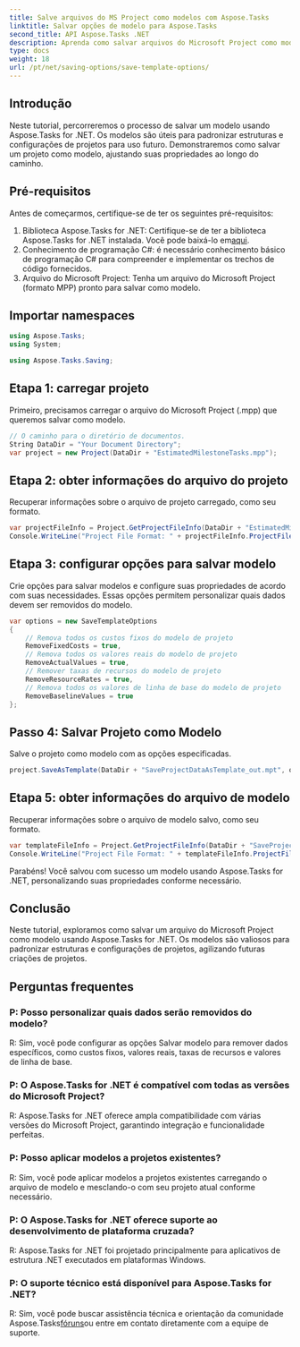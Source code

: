 ```yaml
---
title: Salve arquivos do MS Project como modelos com Aspose.Tasks
linktitle: Salvar opções de modelo para Aspose.Tasks
second_title: API Aspose.Tasks .NET
description: Aprenda como salvar arquivos do Microsoft Project como modelos usando Aspose.Tasks for .NET. Personalize as configurações do modelo para simplificar o gerenciamento de projetos.
type: docs
weight: 18
url: /pt/net/saving-options/save-template-options/
---
```

## Introdução
Neste tutorial, percorreremos o processo de salvar um modelo usando Aspose.Tasks for .NET. Os modelos são úteis para padronizar estruturas e configurações de projetos para uso futuro. Demonstraremos como salvar um projeto como modelo, ajustando suas propriedades ao longo do caminho.
## Pré-requisitos
Antes de começarmos, certifique-se de ter os seguintes pré-requisitos:
1.  Biblioteca Aspose.Tasks for .NET: Certifique-se de ter a biblioteca Aspose.Tasks for .NET instalada. Você pode baixá-lo em[aqui](https://releases.aspose.com/tasks/net/).
2. Conhecimento de programação C#: é necessário conhecimento básico de programação C# para compreender e implementar os trechos de código fornecidos.
3. Arquivo do Microsoft Project: Tenha um arquivo do Microsoft Project (formato MPP) pronto para salvar como modelo.

## Importar namespaces
```csharp
using Aspose.Tasks;
using System;

using Aspose.Tasks.Saving;
```
## Etapa 1: carregar projeto
Primeiro, precisamos carregar o arquivo do Microsoft Project (.mpp) que queremos salvar como modelo.
```csharp
// O caminho para o diretório de documentos.
String DataDir = "Your Document Directory";
var project = new Project(DataDir + "EstimatedMilestoneTasks.mpp");
```
## Etapa 2: obter informações do arquivo do projeto
Recuperar informações sobre o arquivo de projeto carregado, como seu formato.
```csharp
var projectFileInfo = Project.GetProjectFileInfo(DataDir + "EstimatedMilestoneTasks.mpp");
Console.WriteLine("Project File Format: " + projectFileInfo.ProjectFileFormat);
```
## Etapa 3: configurar opções para salvar modelo
Crie opções para salvar modelos e configure suas propriedades de acordo com suas necessidades. Essas opções permitem personalizar quais dados devem ser removidos do modelo.
```csharp
var options = new SaveTemplateOptions
{
	// Remova todos os custos fixos do modelo de projeto
	RemoveFixedCosts = true,
	// Remova todos os valores reais do modelo de projeto
	RemoveActualValues = true,
	// Remover taxas de recursos do modelo de projeto
	RemoveResourceRates = true,
	// Remova todos os valores de linha de base do modelo de projeto
	RemoveBaselineValues = true
};
```
## Passo 4: Salvar Projeto como Modelo
Salve o projeto como modelo com as opções especificadas.
```csharp
project.SaveAsTemplate(DataDir + "SaveProjectDataAsTemplate_out.mpt", options);
```
## Etapa 5: obter informações do arquivo de modelo
Recuperar informações sobre o arquivo de modelo salvo, como seu formato.
```csharp
var templateFileInfo = Project.GetProjectFileInfo(DataDir + "SaveProjectDataAsTemplate_out.mpt");
Console.WriteLine("Project File Format: " + templateFileInfo.ProjectFileFormat);
```
Parabéns! Você salvou com sucesso um modelo usando Aspose.Tasks for .NET, personalizando suas propriedades conforme necessário.

## Conclusão
Neste tutorial, exploramos como salvar um arquivo do Microsoft Project como modelo usando Aspose.Tasks for .NET. Os modelos são valiosos para padronizar estruturas e configurações de projetos, agilizando futuras criações de projetos.
## Perguntas frequentes
### P: Posso personalizar quais dados serão removidos do modelo?
R: Sim, você pode configurar as opções Salvar modelo para remover dados específicos, como custos fixos, valores reais, taxas de recursos e valores de linha de base.
### P: O Aspose.Tasks for .NET é compatível com todas as versões do Microsoft Project?
R: Aspose.Tasks for .NET oferece ampla compatibilidade com várias versões do Microsoft Project, garantindo integração e funcionalidade perfeitas.
### P: Posso aplicar modelos a projetos existentes?
R: Sim, você pode aplicar modelos a projetos existentes carregando o arquivo de modelo e mesclando-o com seu projeto atual conforme necessário.
### P: O Aspose.Tasks for .NET oferece suporte ao desenvolvimento de plataforma cruzada?
R: Aspose.Tasks for .NET foi projetado principalmente para aplicativos de estrutura .NET executados em plataformas Windows.
### P: O suporte técnico está disponível para Aspose.Tasks for .NET?
 R: Sim, você pode buscar assistência técnica e orientação da comunidade Aspose.Tasks[fóruns](https://forum.aspose.com/c/tasks/15)ou entre em contato diretamente com a equipe de suporte.